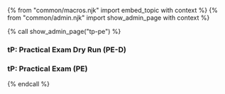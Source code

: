 {% from "common/macros.njk" import embed_topic with context %}
{% from "common/admin.njk" import show_admin_page with context %}

{% call show_admin_page("tp-pe") %}
<div id="main">

### <div class="text-white bg-primary p-1">tP: Practical Exam Dry Run (PE-D)</div>
<span id="tp-practicalexam-dry-run">
<include src="tp-ped-fragment.md" />
</span>

### <div class="text-white bg-success p-1">tP: Practical Exam (PE)</div>
<span id="tp-practicalexam">
<include src="tp-pe-fragment.md" />
</span>

</div>

{% endcall %}
